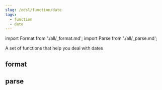 ```yaml
---
slug: /odsl/function/date
tags:
  - function
  - date
---
```

import Format from './all/_format.md';
import Parse from './all/_parse.md';

A set of functions that help you deal with dates

## format
<Format  />

## parse
<Parse  />
